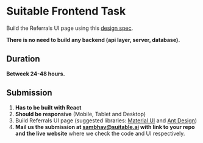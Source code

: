 # Suitable Frontend Task

Build the Referrals UI page using this [design spec](https://www.figma.com/proto/pBP1vHgDiCaiZY10rZkNLr/suitable?node-id=1110%3A1062&scaling=min-zoom&page-id=0%3A1&starting-point-node-id=1110%3A1062&hide-ui=1).

**There is no need to build any backend (api layer, server, database).**

## Duration

**Betweek 24-48 hours.**

## Submission
1. **Has to be built with React**
2. **Should be responsive** (Mobile, Tablet and Desktop)
3. Build Referrals UI page (suggested libraries: [Material UI](https://material-ui.com/) and [Ant Design](https://ant.design/))
4. **Mail us the submission at sambhav@suitable.ai with link to your repo and the live website** where we check the code and UI respectively. 
